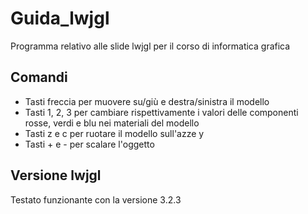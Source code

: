 # Guida_lwjgl
Programma relativo alle slide lwjgl per il corso di informatica grafica


## Comandi
- Tasti freccia per muovere su/giù e destra/sinistra il modello
- Tasti 1, 2, 3 per cambiare rispettivamente i valori delle componenti rosse, verdi e blu nei materiali del modello
- Tasti z e c per ruotare il modello sull'azze y
- Tasti + e - per scalare l'oggetto

## Versione lwjgl
Testato funzionante con la versione 3.2.3